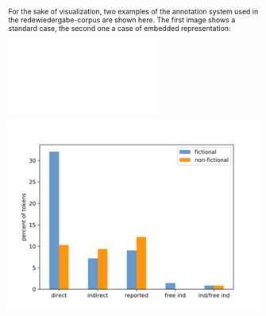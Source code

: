 For the sake of visualization, two examples of the annotation system used in the redewiedergabe-corpus are shown here. The first image shows a standard case, the second one a case of embedded representation:

![example1](/resources/docs/img/example_easy.pdf)

![example2](/resources/docs/img/rw_type.png)
